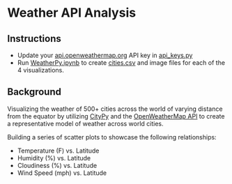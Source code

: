 # Weather API Analysis

## Instructions
* Update your [api.openweathermap.org](api.openweathermap.org) API key in [api_keys.py](api_keys.py)
* Run [WeatherPy.ipynb](WeatherPy.ipynb) to create [cities.csv](output_data/cities.csv) and image files for each of the 4 visualizations.

## Background

Visualizing the weather of 500+ cities across the world of varying distance from the equator by utilizing [CityPy](https://pypi.python.org/pypi/citipy) and the [OpenWeatherMap API](https://openweathermap.org/api) to create a representative model of weather across world cities.

Building a series of scatter plots to showcase the following relationships:

* Temperature (F) vs. Latitude
* Humidity (%) vs. Latitude
* Cloudiness (%) vs. Latitude
* Wind Speed (mph) vs. Latitude
